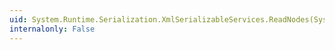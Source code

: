 ```yaml
---
uid: System.Runtime.Serialization.XmlSerializableServices.ReadNodes(System.Xml.XmlReader)
internalonly: False
---
```

